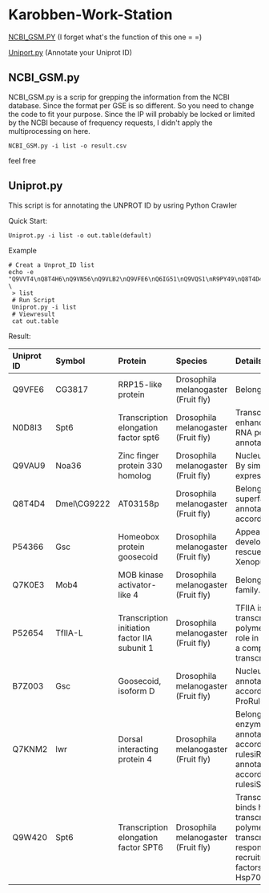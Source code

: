 # Karobben-Work-Station

<a href="#NCBI_GSM">NCBI_GSM.PY</a> (I forget what's the function of this one = =)

<a href="#Uniprot">Uniport.py</a>  (Annotate your Uniprot ID)

## <a id=NCBI_GSM>NCBI_GSM.py</a>

NCBI_GSM.py is a scrip for grepping the information from the NCBI database. Since the format per GSE is so different. So you need to change the code to fit your purpose. Since the IP will probably be locked or limited by the NCBI because of frequency requests, I didn't apply the multiprocessing on here. 

```
NCBI_GSM.py -i list -o result.csv
```
feel free


## <a id="Uniprot">Uniprot.py</a>

This script is for annotating the UNPROT ID by usring Python Crawler

Quick Start:
```
Uniprot.py -i list -o out.table(default)
```
Example
```
# Creat a Unprot_ID list
echo -e "Q9VVT4\nQ8T4H6\nQ9VN56\nQ9VLB2\nQ9VFE6\nQ6IG51\nQ9VQS1\nR9PY49\nQ8T4D4\nA0A0B4LGT9\nQ9VHV6\nB7Z003\nA0A0S0WGV8\nP54366\nA0A0B4K6X9\nQ7K0E3\nQ9VAU9\nN0D8I3\nQ9W420\nP52654\nF0JAF9\nQ7KNM2" \
 > list 
 # Run Script
 Uniprot.py -i list
 # Viewresult
 cat out.table
```

Result:

|Uniprot ID|Symbol|Protein|Species|Details|
|:---|:---|:---|:---|:---|
|Q9VFE6|CG3817|RRP15-like protein|Drosophila melanogaster (Fruit fly)|Belongs to the RRP15 family.Curated|
|N0D8I3|Spt6|Transcription elongation factor spt6|Drosophila melanogaster (Fruit fly)|Transcription elongation factor that enhances transcription elongation by RNA polymerase II (RNAPII).UniRule annotation|
|Q9VAU9|Noa36|Zinc finger protein 330 homolog|Drosophila melanogaster (Fruit fly)|NucleusNucleus  By similaritynucleolus  By similarityNote: Predominantly expressed in the nucleolus.By similarity|
|Q8T4D4|Dmel\CG9222|AT03158p|Drosophila melanogaster (Fruit fly)|Belongs to the protein kinase superfamily.UniRule annotationAutomatic assertion according to rulesiRuleBase:RU000304|
|P54366|Gsc|Homeobox protein goosecoid|Drosophila melanogaster (Fruit fly)|Appears to regulate regional development of specific tissues. Can rescue axis polarity in UV-radiated Xenopus embryos.|
|Q7K0E3|Mob4|MOB kinase activator-like 4|Drosophila melanogaster (Fruit fly)|Belongs to the MOB1/phocein family.Sequence analysis|
|P52654|TfIIA-L|Transcription initiation factor IIA subunit 1|Drosophila melanogaster (Fruit fly)|TFIIA is a component of the transcription machinery of RNA polymerase II and plays an important role in transcriptional activation. TFIIA in a complex with TBP mediates transcriptional activity.|
|B7Z003|Gsc|Goosecoid, isoform D|Drosophila melanogaster (Fruit fly)|NucleusNucleus  PROSITE-ProRule annotationAutomatic assertion according to rulesiPROSITE-ProRule:PRU00108RuleBase:RU000682|
|Q7KNM2|lwr|Dorsal interacting protein 4|Drosophila melanogaster (Fruit fly)|Belongs to the ubiquitin-conjugating enzyme family.UniRule annotationAutomatic assertion according to rulesiRuleBase:RU362109SAAS annotationAutomatic assertion according to rulesiSAAS:SAAS00805669|
|Q9W420|Spt6|Transcription elongation factor SPT6|Drosophila melanogaster (Fruit fly)|Transcription elongation factor which binds histone H3 and enhances transcription elongation by RNA polymerase II (RNAPII). Required for the transcriptional induction of heat shock response genes and for maximal recruitment of two other elongation factors, Spt5 and Paf1, to the induced Hsp70. Plays a critical|role in normal fly development throughout the lifecycle.1 Publication|
